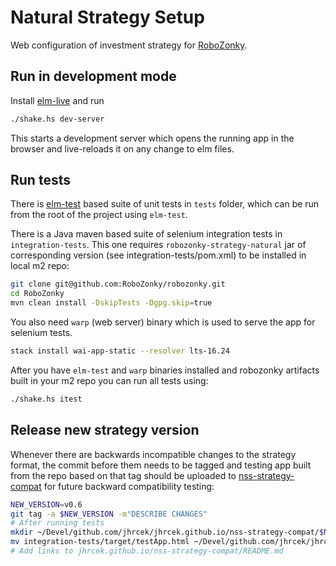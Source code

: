 # Natural Strategy Setup

Web configuration of investment strategy for [RoboZonky](https://robozonky.github.io/).

## Run in development mode

Install [elm-live](https://github.com/wking-io/elm-live) and run 

```bash
./shake.hs dev-server
```

This starts a development server which opens the running app in the browser and live-reloads it on any change to elm files.

## Run tests

There is [elm-test](https://package.elm-lang.org/packages/elm-explorations/test/latest/) based suite of unit tests in `tests` folder,
which can be run from the root of the project using `elm-test`.

There is a Java maven based suite of selenium integration tests in `integration-tests`.
This one requires `robozonky-strategy-natural` jar of corresponding version (see integration-tests/pom.xml) to be installed in local m2 repo:

```bash
git clone git@github.com:RoboZonky/robozonky.git
cd RoboZonky
mvn clean install -DskipTests -Dgpg.skip=true
```

You also need `warp` (web server) binary which is used to serve the app for selenium tests.

```bash
stack install wai-app-static --resolver lts-16.24
```

After you have `elm-test` and `warp` binaries installed and robozonky artifacts built in your m2 repo you can run all tests using:

```bash
./shake.hs itest
```

## Release new strategy version

Whenever there are backwards incompatible changes to the strategy format,
the commit before them needs to be tagged and testing app built from the repo based on that tag should be uploaded to [nss-strategy-compat](https://github.com/jhrcek/jhrcek.github.io/tree/master/nss-strategy-compat) for future backward compatibility testing:

```bash
NEW_VERSION=v0.6
git tag -a $NEW_VERSION -m"DESCRIBE CHANGES"
# After running tests
mkdir ~/Devel/github.com/jhrcek/jhrcek.github.io/nss-strategy-compat/$NEW_VERSION
mv integration-tests/target/testApp.html ~/Devel/github.com/jhrcek/jhrcek.github.io/nss-strategy-compat/$NEW_VERSION/index.html
# Add links to jhrcek.github.io/nss-strategy-compat/README.md
```

